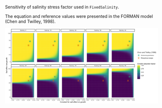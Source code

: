 Sensitivity of salinity stress factor used in `FixedSalinity`.

The equation and reference values were presented in the FORMAN model (Chen and Twilley, 1998).

![](forman.jpg)